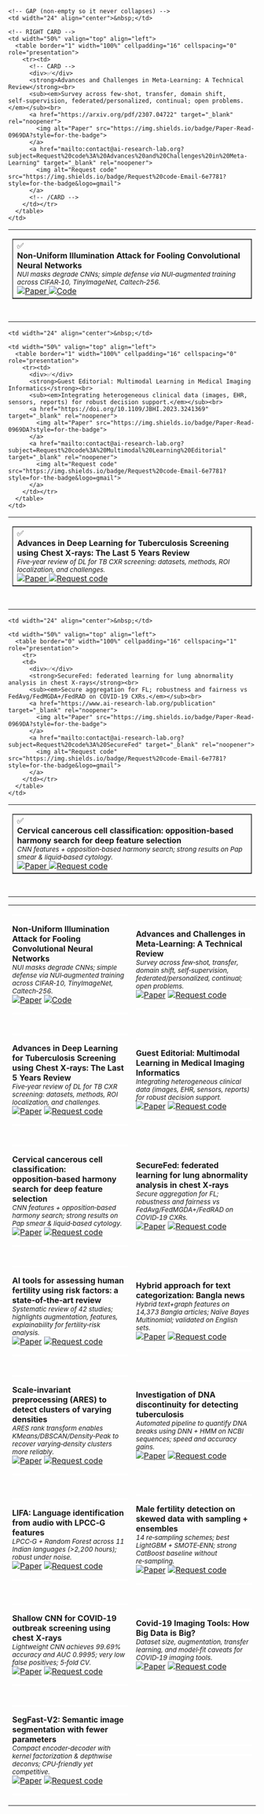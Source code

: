 <!-- =============== ROW 1 =============== -->
<table border="0" width="100%" cellspacing="0" cellpadding="0" role="presentation">
  <tr>
    <!-- LEFT CARD -->
    <td width="50%" valign="top" align="left">
      <table border="1" width="100%" cellpadding="16" cellspacing="0" role="presentation">
        <tr><td>
          <!-- CARD -->
          <div>✅</div>
          <strong>Non‑Uniform Illumination Attack for Fooling Convolutional Neural Networks</strong><br>
          <sub><em>NUI masks degrade CNNs; simple defense via NUI‑augmented training across CIFAR‑10, TinyImageNet, Caltech‑256.</em></sub><br>
          <a href="https://arxiv.org/abs/2409.03458" target="_blank" rel="noopener">
            <img alt="Paper" src="https://img.shields.io/badge/Paper-Read-0969DA?style=for-the-badge">
          </a>
          <a href="https://github.com/Akshayjain97/Non-Uniform_Illumination" target="_blank" rel="noopener">
            <img alt="Code" src="https://img.shields.io/badge/Code-GitHub-0969DA?style=for-the-badge&logo=github">
          </a>
          <!-- /CARD -->
        </td></tr>
      </table>
    </td>

    <!-- GAP (non‑empty so it never collapses) -->
    <td width="24" align="center">&nbsp;</td>

    <!-- RIGHT CARD -->
    <td width="50%" valign="top" align="left">
      <table border="1" width="100%" cellpadding="16" cellspacing="0" role="presentation">
        <tr><td>
          <!-- CARD -->
          <div>✅</div>
          <strong>Advances and Challenges in Meta‑Learning: A Technical Review</strong><br>
          <sub><em>Survey across few‑shot, transfer, domain shift, self‑supervision, federated/personalized, continual; open problems.</em></sub><br>
          <a href="https://arxiv.org/pdf/2307.04722" target="_blank" rel="noopener">
            <img alt="Paper" src="https://img.shields.io/badge/Paper-Read-0969DA?style=for-the-badge">
          </a>
          <a href="mailto:contact@ai-research-lab.org?subject=Request%20code%3A%20Advances%20and%20Challenges%20in%20Meta-Learning" target="_blank" rel="noopener">
            <img alt="Request code" src="https://img.shields.io/badge/Request%20code-Email-6e7781?style=for-the-badge&logo=gmail">
          </a>
          <!-- /CARD -->
        </td></tr>
      </table>
    </td>
  </tr>
  <!-- spacer row so borders never meet vertically -->
  <tr><td colspan="3" height="20" align="center">&nbsp;</td></tr>
</table>

<!-- =============== ROW 2 =============== -->
<table border="0" width="100%" cellspacing="0" cellpadding="0" role="presentation">
  <tr>
    <td width="50%" valign="top" align="left">
      <table border="1" width="100%" cellpadding="16" cellspacing="0" role="presentation">
        <tr><td>
          <div>✅</div>
          <strong>Advances in Deep Learning for Tuberculosis Screening using Chest X‑rays: The Last 5 Years Review</strong><br>
          <sub><em>Five‑year review of DL for TB CXR screening: datasets, methods, ROI localization, and challenges.</em></sub><br>
          <a href="https://www.ncbi.nlm.nih.gov/pmc/articles/PMC9568934/" target="_blank" rel="noopener">
            <img alt="Paper" src="https://img.shields.io/badge/Paper-Read-0969DA?style=for-the-badge">
          </a>
          <a href="mailto:contact@ai-research-lab.org?subject=Request%20code%3A%20TB%20CXR%20Review" target="_blank" rel="noopener">
            <img alt="Request code" src="https://img.shields.io/badge/Request%20code-Email-6e7781?style=for-the-badge&logo=gmail">
          </a>
        </td></tr>
      </table>
    </td>

    <td width="24" align="center">&nbsp;</td>

    <td width="50%" valign="top" align="left">
      <table border="1" width="100%" cellpadding="16" cellspacing="0" role="presentation">
        <tr><td>
          <div>✅</div>
          <strong>Guest Editorial: Multimodal Learning in Medical Imaging Informatics</strong><br>
          <sub><em>Integrating heterogeneous clinical data (images, EHR, sensors, reports) for robust decision support.</em></sub><br>
          <a href="https://doi.org/10.1109/JBHI.2023.3241369" target="_blank" rel="noopener">
            <img alt="Paper" src="https://img.shields.io/badge/Paper-Read-0969DA?style=for-the-badge">
          </a>
          <a href="mailto:contact@ai-research-lab.org?subject=Request%20code%3A%20Multimodal%20Learning%20Editorial" target="_blank" rel="noopener">
            <img alt="Request code" src="https://img.shields.io/badge/Request%20code-Email-6e7781?style=for-the-badge&logo=gmail">
          </a>
        </td></tr>
      </table>
    </td>
  </tr>
  <tr><td colspan="3" height="20" align="center">&nbsp;</td></tr>
</table>

<!-- =============== ROW 3 (duplicate pattern for the rest) =============== -->
<table border="0" width="100%" cellspacing="0" cellpadding="0" role="presentation">
  <tr>
    <td width="50%" valign="top" align="left">
      <table border="1" width="100%" cellpadding="16" cellspacing="0" role="presentation">
        <tr><td>
          <div>✅</div>
          <strong>Cervical cancerous cell classification: opposition‑based harmony search for deep feature selection</strong><br>
          <sub><em>CNN features + opposition‑based harmony search; strong results on Pap smear &amp; liquid‑based cytology.</em></sub><br>
          <a href="https://link.springer.com/article/10.1007/s13042-023-01872-z" target="_blank" rel="noopener">
            <img alt="Paper" src="https://img.shields.io/badge/Paper-Read-0969DA?style=for-the-badge">
          </a>
          <a href="mailto:contact@ai-research-lab.org?subject=Request%20code%3A%20Cervical%20O-bHSA" target="_blank" rel="noopener">
            <img alt="Request code" src="https://img.shields.io/badge/Request%20code-Email-6e7781?style=for-the-badge&logo=gmail">
          </a>
        </td></tr>
      </table>
    </td>

    <td width="24" align="center">&nbsp;</td>

    <td width="50%" valign="top" align="left">
      <table border="0" width="100%" cellpadding="16" cellspacing="1" role="presentation">
        <tr>
        <td>
          <div>✅</div>
          <strong>SecureFed: federated learning for lung abnormality analysis in chest X‑rays</strong><br>
          <sub><em>Secure aggregation for FL; robustness and fairness vs FedAvg/FedMGDA+/FedRAD on COVID‑19 CXRs.</em></sub><br>
          <a href="https://www.ai-research-lab.org/publication" target="_blank" rel="noopener">
            <img alt="Paper" src="https://img.shields.io/badge/Paper-Read-0969DA?style=for-the-badge">
          </a>
          <a href="mailto:contact@ai-research-lab.org?subject=Request%20code%3A%20SecureFed" target="_blank" rel="noopener">
            <img alt="Request code" src="https://img.shields.io/badge/Request%20code-Email-6e7781?style=for-the-badge&logo=gmail">
          </a>
        </td></tr>
      </table>
    </td>
  </tr>
  <tr><td colspan="3" height="20" align="center">&nbsp;</td></tr>
</table>

<!-- Continue duplicating rows for the rest of your items (same pattern) -->


<table>
  <tr>
    <td width="50%">
      <p align="center"><svg xmlns="http://www.w3.org/2000/svg" width="100%" height="4"><rect width="100%" height="4" fill="#ffffff"/></svg></p>
      <strong>Non‑Uniform Illumination Attack for Fooling Convolutional Neural Networks</strong><br>
      <sub><em>NUI masks degrade CNNs; simple defense via NUI‑augmented training across CIFAR‑10, TinyImageNet, Caltech‑256.</em></sub><br>
      <a href="https://arxiv.org/abs/2409.03458"><img alt="Paper" src="https://img.shields.io/badge/Paper-0969DA?style=for-the-badge"></a>
      <a href="https://github.com/Akshayjain97/Non-Uniform_Illumination"><img alt="Code" src="https://img.shields.io/badge/Code-GitHub-0969DA?style=for-the-badge&logo=github"></a>
      <p align="center"><svg xmlns="http://www.w3.org/2000/svg" width="100%" height="4"><rect width="100%" height="4" fill="#ffffff"/></svg></p>
    </td>
    <td width="50%">
      <p align="center"><svg xmlns="http://www.w3.org/2000/svg" width="100%" height="4"><rect width="100%" height="4" fill="#ffffff"/></svg></p>
      <strong>Advances and Challenges in Meta‑Learning: A Technical Review</strong><br>
      <sub><em>Survey across few‑shot, transfer, domain shift, self‑supervision, federated/personalized, continual; open problems.</em></sub><br>
      <a href="https://arxiv.org/pdf/2307.04722"><img alt="Paper" src="https://img.shields.io/badge/Paper-0969DA?style=for-the-badge"></a>
      <a href="mailto:contact@ai-research-lab.org?subject=Request%20code%3A%20Advances%20and%20Challenges%20in%20Meta-Learning"><img alt="Request code" src="https://img.shields.io/badge/Request%20code-Email-6e7781?style=for-the-badge&logo=gmail"></a>
      <p align="center"><svg xmlns="http://www.w3.org/2000/svg" width="100%" height="4"><rect width="100%" height="4" fill="#ffffff"/></svg></p>
    </td>
  </tr>

  <tr>
    <td>
      <p align="center"><svg xmlns="http://www.w3.org/2000/svg" width="100%" height="4"><rect width="100%" height="4" fill="#ffffff"/></svg></p>
      <strong>Advances in Deep Learning for Tuberculosis Screening using Chest X‑rays: The Last 5 Years Review</strong><br>
      <sub><em>Five‑year review of DL for TB CXR screening: datasets, methods, ROI localization, and challenges.</em></sub><br>
      <a href="https://www.ncbi.nlm.nih.gov/pmc/articles/PMC9568934/"><img alt="Paper" src="https://img.shields.io/badge/Paper-0969DA?style=for-the-badge"></a>
      <a href="mailto:contact@ai-research-lab.org?subject=Request%20code%3A%20TB%20CXR%20Review"><img alt="Request code" src="https://img.shields.io/badge/Request%20code-Email-6e7781?style=for-the-badge&logo=gmail"></a>
      <p align="center"><svg xmlns="http://www.w3.org/2000/svg" width="100%" height="4"><rect width="100%" height="4" fill="#ffffff"/></svg></p>
    </td>
    <td>
      <p align="center"><svg xmlns="http://www.w3.org/2000/svg" width="100%" height="4"><rect width="100%" height="4" fill="#ffffff"/></svg></p>
      <strong>Guest Editorial: Multimodal Learning in Medical Imaging Informatics</strong><br>
      <sub><em>Integrating heterogeneous clinical data (images, EHR, sensors, reports) for robust decision support.</em></sub><br>
      <a href="https://doi.org/10.1109/JBHI.2023.3241369"><img alt="Paper" src="https://img.shields.io/badge/Paper-0969DA?style=for-the-badge"></a>
      <a href="mailto:contact@ai-research-lab.org?subject=Request%20code%3A%20Multimodal%20Learning%20Editorial"><img alt="Request code" src="https://img.shields.io/badge/Request%20code-Email-6e7781?style=for-the-badge&logo=gmail"></a>
      <p align="center"><svg xmlns="http://www.w3.org/2000/svg" width="100%" height="4"><rect width="100%" height="4" fill="#ffffff"/></svg></p>
    </td>
  </tr>

  <tr>
    <td>
      <p align="center"><svg xmlns="http://www.w3.org/2000/svg" width="100%" height="4"><rect width="100%" height="4" fill="#ffffff"/></svg></p>
      <strong>Cervical cancerous cell classification: opposition‑based harmony search for deep feature selection</strong><br>
      <sub><em>CNN features + opposition‑based harmony search; strong results on Pap smear &amp; liquid‑based cytology.</em></sub><br>
      <a href="https://link.springer.com/article/10.1007/s13042-023-01872-z"><img alt="Paper" src="https://img.shields.io/badge/Paper-0969DA?style=for-the-badge"></a>
      <a href="mailto:contact@ai-research-lab.org?subject=Request%20code%3A%20Cervical%20O-bHSA"><img alt="Request code" src="https://img.shields.io/badge/Request%20code-Email-6e7781?style=for-the-badge&logo=gmail"></a>
      <p align="center"><svg xmlns="http://www.w3.org/2000/svg" width="100%" height="4"><rect width="100%" height="4" fill="#ffffff"/></svg></p>
    </td>
    <td>
      <p align="center"><svg xmlns="http://www.w3.org/2000/svg" width="100%" height="4"><rect width="100%" height="4" fill="#ffffff"/></svg></p>
      <strong>SecureFed: federated learning for lung abnormality analysis in chest X‑rays</strong><br>
      <sub><em>Secure aggregation for FL; robustness and fairness vs FedAvg/FedMGDA+/FedRAD on COVID‑19 CXRs.</em></sub><br>
      <a href="https://www.ai-research-lab.org/publication"><img alt="Paper" src="https://img.shields.io/badge/Paper-0969DA?style=for-the-badge"></a>
      <a href="mailto:contact@ai-research-lab.org?subject=Request%20code%3A%20SecureFed"><img alt="Request code" src="https://img.shields.io/badge/Request%20code-Email-6e7781?style=for-the-badge&logo=gmail"></a>
      <p align="center"><svg xmlns="http://www.w3.org/2000/svg" width="100%" height="4"><rect width="100%" height="4" fill="#ffffff"/></svg></p>
    </td>
  </tr>

  <tr>
    <td>
      <p align="center"><svg xmlns="http://www.w3.org/2000/svg" width="100%" height="4"><rect width="100%" height="4" fill="#ffffff"/></svg></p>
      <strong>AI tools for assessing human fertility using risk factors: a state‑of‑the‑art review</strong><br>
      <sub><em>Systematic review of 42 studies; highlights augmentation, features, explainability for fertility‑risk analysis.</em></sub><br>
      <a href="https://link.springer.com/article/10.1007/s10916-023-01983-8"><img alt="Paper" src="https://img.shields.io/badge/Paper-0969DA?style=for-the-badge"></a>
      <a href="mailto:contact@ai-research-lab.org?subject=Request%20code%3A%20Fertility%20Risk%20Factors%20Review"><img alt="Request code" src="https://img.shields.io/badge/Request%20code-Email-6e7781?style=for-the-badge&logo=gmail"></a>
      <p align="center"><svg xmlns="http://www.w3.org/2000/svg" width="100%" height="4"><rect width="100%" height="4" fill="#ffffff"/></svg></p>
    </td>
    <td>
      <p align="center"><svg xmlns="http://www.w3.org/2000/svg" width="100%" height="4"><rect width="100%" height="4" fill="#ffffff"/></svg></p>
      <strong>Hybrid approach for text categorization: Bangla news</strong><br>
      <sub><em>Hybrid text+graph features on 14,373 Bangla articles; Naïve Bayes Multinomial; validated on English sets.</em></sub><br>
      <a href="https://digitalcommons.isical.ac.in/journal-articles/3686/"><img alt="Paper" src="https://img.shields.io/badge/Paper-0969DA?style=for-the-badge"></a>
      <a href="mailto:contact@ai-research-lab.org?subject=Request%20code%3A%20Bangla%20Hybrid%20Text%20Categorization"><img alt="Request code" src="https://img.shields.io/badge/Request%20code-Email-6e7781?style=for-the-badge&logo=gmail"></img></a>
      <p align="center"><svg xmlns="http://www.w3.org/2000/svg" width="100%" height="4"><rect width="100%" height="4" fill="#ffffff"/></svg></p>
    </td>
  </tr>

  <tr>
    <td>
      <p align="center"><svg xmlns="http://www.w3.org/2000/svg" width="100%" height="4"><rect width="100%" height="4" fill="#ffffff"/></svg></p>
      <strong>Scale‑invariant preprocessing (ARES) to detect clusters of varying densities</strong><br>
      <sub><em>ARES rank transform enables KMeans/DBSCAN/Density‑Peak to recover varying‑density clusters more reliably.</em></sub><br>
      <a href="https://arxiv.org/abs/2401.11402"><img alt="Paper" src="https://img.shields.io/badge/Paper-0969DA?style=for-the-badge"></a>
      <a href="mailto:contact@ai-research-lab.org?subject=Request%20code%3A%20ARES%20Clustering%20Preprocessing"><img alt="Request code" src="https://img.shields.io/badge/Request%20code-Email-6e7781?style=for-the-badge&logo=gmail"></a>
      <p align="center"><svg xmlns="http://www.w3.org/2000/svg" width="100%" height="4"><rect width="100%" height="4" fill="#ffffff"/></svg></p>
    </td>
    <td>
      <p align="center"><svg xmlns="http://www.w3.org/2000/svg" width="100%" height="4"><rect width="100%" height="4" fill="#ffffff"/></svg></p>
      <strong>Investigation of DNA discontinuity for detecting tuberculosis</strong><br>
      <sub><em>Automated pipeline to quantify DNA breaks using DNN + HMM on NCBI sequences; speed and accuracy gains.</em></sub><br>
      <a href="https://www.researchgate.net/publication/325272704_Investigation_of_DNA_Discontinuity_for_Detecting_Tuberculosis"><img alt="Paper" src="https://img.shields.io/badge/Paper-0969DA?style=for-the-badge"></a>
      <a href="mailto:contact@ai-research-lab.org?subject=Request%20code%3A%20DNA%20Discontinuity%20for%20TB"><img alt="Request code" src="https://img.shields.io/badge/Request%20code-Email-6e7781?style=for-the-badge&logo=gmail"></a>
      <p align="center"><svg xmlns="http://www.w3.org/2000/svg" width="100%" height="4"><rect width="100%" height="4" fill="#ffffff"/></svg></p>
    </td>
  </tr>

  <tr>
    <td>
      <p align="center"><svg xmlns="http://www.w3.org/2000/svg" width="100%" height="4"><rect width="100%" height="4" fill="#ffffff"/></svg></p>
      <strong>LIFA: Language identification from audio with LPCC‑G features</strong><br>
      <sub><em>LPCC‑G + Random Forest across 11 Indian languages (&gt;2,200 hours); robust under noise.</em></sub><br>
      <a href="https://openreview.net/forum?id=n8sraRGFAT"><img alt="Paper" src="https://img.shields.io/badge/Paper-0969DA?style=for-the-badge"></a>
      <a href="mailto:contact@ai-research-lab.org?subject=Request%20code%3A%20LIFA%20(LPCC-G)"><img alt="Request code" src="https://img.shields.io/badge/Request%20code-Email-6e7781?style=for-the-badge&logo=gmail"></a>
      <p align="center"><svg xmlns="http://www.w3.org/2000/svg" width="100%" height="4"><rect width="100%" height="4" fill="#ffffff"/></svg></p>
    </td>
    <td>
      <p align="center"><svg xmlns="http://www.w3.org/2000/svg" width="100%" height="4"><rect width="100%" height="4" fill="#ffffff"/></svg></p>
      <strong>Male fertility detection on skewed data with sampling + ensembles</strong><br>
      <sub><em>14 re‑sampling schemes; best LightGBM + SMOTE‑ENN; strong CatBoost baseline without re‑sampling.</em></sub><br>
      <a href="https://www.worldscientific.com/doi/abs/10.1142/S0218001424510033"><img alt="Paper" src="https://img.shields.io/badge/Paper-0969DA?style=for-the-badge"></a>
      <a href="mailto:contact@ai-research-lab.org?subject=Request%20code%3A%20Male%20Fertility%20Sampling%20%2B%20Ensembles"><img alt="Request code" src="https://img.shields.io/badge/Request%20code-Email-6e7781?style=for-the-badge&logo=gmail"></a>
      <p align="center"><svg xmlns="http://www.w3.org/2000/svg" width="100%" height="4"><rect width="100%" height="4" fill="#ffffff"/></svg></p>
    </td>
  </tr>

  <tr>
    <td>
      <p align="center"><svg xmlns="http://www.w3.org/2000/svg" width="100%" height="4"><rect width="100%" height="4" fill="#ffffff"/></svg></p>
      <strong>Shallow CNN for COVID‑19 outbreak screening using chest X‑rays</strong><br>
      <sub><em>Lightweight CNN achieves 99.69% accuracy and AUC 0.9995; very low false positives; 5‑fold CV.</em></sub><br>
      <a href="https://www.ai-research-lab.org/publication"><img alt="Paper" src="https://img.shields.io/badge/Paper-0969DA?style=for-the-badge"></a>
      <a href="mailto:contact@ai-research-lab.org?subject=Request%20code%3A%20Shallow%20CNN%20for%20COVID-19%20CXR"><img alt="Request code" src="https://img.shields.io/badge/Request%20code-Email-6e7781?style=for-the-badge&logo=gmail"></a>
      <p align="center"><svg xmlns="http://www.w3.org/2000/svg" width="100%" height="4"><rect width="100%" height="4" fill="#ffffff"/></svg></p>
    </td>
    <td>
      <p align="center"><svg xmlns="http://www.w3.org/2000/svg" width="100%" height="4"><rect width="100%" height="4" fill="#ffffff"/></svg></p>
      <strong>Covid‑19 Imaging Tools: How Big Data is Big?</strong><br>
      <sub><em>Dataset size, augmentation, transfer learning, and model‑fit caveats for COVID‑19 imaging tools.</em></sub><br>
      <a href="https://link.springer.com/article/10.1007/s10916-021-01747-2"><img alt="Paper" src="https://img.shields.io/badge/Paper-0969DA?style=for-the-badge"></a>
      <a href="mailto:contact@ai-research-lab.org?subject=Request%20code%3A%20COVID-19%20Imaging%20Tools%20(Big%20Data)"><img alt="Request code" src="https://img.shields.io/badge/Request%20code-Email-6e7781?style=for-the-badge&logo=gmail"></a>
      <p align="center"><svg xmlns="http://www.w3.org/2000/svg" width="100%" height="4"><rect width="100%" height="4" fill="#ffffff"/></svg></p>
    </td>
  </tr>

  <tr>
    <td>
      <p align="center"><svg xmlns="http://www.w3.org/2000/svg" width="100%" height="4"><rect width="100%" height="4" fill="#ffffff"/></svg></p>
      <strong>SegFast‑V2: Semantic image segmentation with fewer parameters</strong><br>
      <sub><em>Compact encoder‑decoder with kernel factorization &amp; depthwise deconvs; CPU‑friendly yet competitive.</em></sub><br>
      <a href="https://link.springer.com/article/10.1007/s13042-019-00906-2"><img alt="Paper" src="https://img.shields.io/badge/Paper-0969DA?style=for-the-badge"></a>
      <a href="mailto:contact@ai-research-lab.org?subject=Request%20code%3A%20COVID-19%20Imaging%20Tools%20(Big%20Data)"><img alt="Request code" src="https://img.shields.io/badge/Request%20code-Email-6e7781?style=for-the-badge&logo=gmail"></a>
      <p align="center"><svg xmlns="http://www.w3.org/2000/svg" width="100%" height="4"><rect width="100%" height="4" fill="#ffffff"/></svg></p>
    </td>
    <td>
      <p align="center"><svg xmlns="http://www.w3.org/2000/svg" width="100%" height="4"><rect width="100%" height="4" fill="#ffffff"/></svg></p>
      <!-- empty cell reserved for future items -->
      <p align="center"><svg xmlns="http://www.w3.org/2000/svg" width="100%" height="4"><rect width="100%" height="4" fill="#ffffff"/></svg></p>
    </td>
  </tr>
</table>






